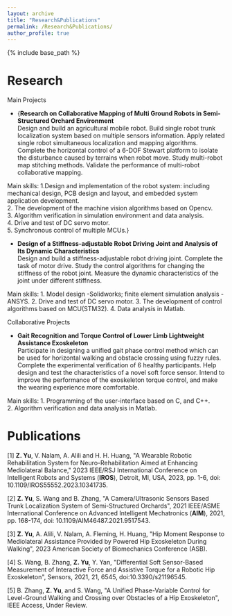 ```yaml
---
layout: archive
title: "Research&Publications"
permalink: /Research&Publications/
author_profile: true
---
```


{% include base_path %}

Research
======
Main Projects

* {**Research on Collaborative Mapping of Multi Ground Robots in Semi-Structured Orchard Environment**   
Design and build an agricultural mobile robot. Build single robot trunk localization system based on multiple sensors information. Apply related single robot simultaneous localization and mapping algorithms. Complete the horizontal control of a 6-DOF Stewart platform to isolate the disturbance caused by terrains when robot move. Study multi-robot map stitching methods. Validate the performance of multi-robot collaborative mapping.    

Main skills:  1.Design and implementation of the robot system: including mechanical design, PCB design and layout, and embedded system application development.   
              2. The development of the machine vision algorithms based on Opencv.   
              3. Algorithm verification in simulation environment and data analysis.    
              4. Drive and test of DC servo motor.   
              5. Synchronous control of multiple MCUs.}   

* **Design of a Stiffness-adjustable Robot Driving Joint and Analysis of Its Dynamic Characteristics**    
Design and build a stiffness-adjustable robot driving joint. Complete the task of motor drive. Study the control algorithms for changing the stiffness of the robot joint. Measure the dynamic characteristics of the joint under different stiffness.
 
Main skills: 1. Model design -Solidworks; finite element simulation analysis -ANSYS.
             2. Drive and test of DC servo motor.
             3. The development of control algorithms based on MCU(STM32).
             4. Data analysis in Matlab.

Collaborative Projects

* **Gait Recognition and Torque Control of Lower Limb Lightweight Assistance Exoskeleton**   
Participate in designing a unified gait phase control method which can be used for horizontal walking and obstacle crossing using fuzzy rules. Complete the experimental verification of 6 healthy participants. Help design and test the characteristics of a novel soft force sensor. Intend to improve the performance of the exoskeleton torque control, and make the wearing experience more comfortable.     

Main skills: 1. Programming of the user-interface based on C, and C++.   
             2. Algorithm verification and data analysis in Matlab.   




Publications
======
[1] **Z. Yu**, V. Nalam, A. Alili and H. H. Huang, "A Wearable Robotic Rehabilitation System for Neuro-Rehabilitation Aimed at Enhancing Mediolateral Balance," 2023 IEEE/RSJ International Conference on Intelligent Robots and Systems (**IROS**), Detroit, MI, USA, 2023, pp. 1-6, doi: 10.1109/IROS55552.2023.10341735.    

[2] **Z. Yu**, S. Wang and B. Zhang, "A Camera/Ultrasonic Sensors Based Trunk Localization System of Semi-Structured Orchards", 2021 IEEE/ASME International Conference on Advanced Intelligent Mechatronics (**AIM**), 2021, pp. 168-174, doi: 10.1109/AIM46487.2021.9517543.   

[3] **Z. Yu**, A. Alili, V. Nalam, A. Fleming, H. Huang, "Hip Moment Response to Mediolateral Assistance Provided by Powered Hip Exoskeleton During Walking", 2023 American Society of Biomechanics Conference (ASB).    

[4] S. Wang, B. Zhang, **Z. Yu**, Y. Yan, "Differential Soft Sensor-Based Measurement of Interactive Force and Assistive Torque for a Robotic Hip Exoskeleton", Sensors, 2021, 21, 6545, doi:10.3390/s21196545.    

[5] B. Zhang, **Z. Yu**, and S. Wang, "A Unified Phase-Variable Control for Level-Ground Walking and Crossing over Obstacles of a Hip Exoskeleton", IEEE Access, Under Review.
